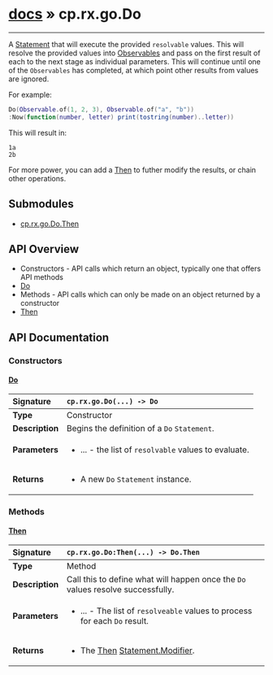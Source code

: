 # [docs](index.md) » cp.rx.go.Do
---

A [Statement](cp.rx.go.Statement.md) that will execute the provided `resolvable` values.
This will resolve the provided values into [Observables](cp.rx.Observable.md) and pass on the
first result of each to the next stage as individual parameters.
This will continue until one of the `Observables` has completed, at which
point other results from values are ignored.

For example:

```lua
Do(Observable.of(1, 2, 3), Observable.of("a", "b"))
:Now(function(number, letter) print(tostring(number)..letter))
```

This will result in:

```
1a
2b
```

For more power, you can add a [Then](#Then) to futher modify the results, or chain other operations.

## Submodules
 * [cp.rx.go.Do.Then](cp.rx.go.Do.Then.md)

## API Overview
* Constructors - API calls which return an object, typically one that offers API methods
 * [Do](#do)
* Methods - API calls which can only be made on an object returned by a constructor
 * [Then](#then)

## API Documentation

### Constructors

#### [Do](#do)
| <span style="float: left;">**Signature**</span> | <span style="float: left;">`cp.rx.go.Do(...) -> Do` </span>                                                          |
| -----------------------------------------------------|---------------------------------------------------------------------------------------------------------|
| **Type**                                             | Constructor |
| **Description**                                      | Begins the definition of a `Do` `Statement`. |
| **Parameters**                                       | <ul><li>...      - the list of <code>resolvable</code> values to evaluate.</li></ul> |
| **Returns**                                          | <ul><li>A new <code>Do</code> <code>Statement</code> instance.</li></ul> |

### Methods

#### [Then](#then)
| <span style="float: left;">**Signature**</span> | <span style="float: left;">`cp.rx.go.Do:Then(...) -> Do.Then` </span>                                                          |
| -----------------------------------------------------|---------------------------------------------------------------------------------------------------------|
| **Type**                                             | Method |
| **Description**                                      | Call this to define what will happen once the `Do` values resolve successfully. |
| **Parameters**                                       | <ul><li>...  - The list of <code>resolveable</code> values to process for each <code>Do</code> result.</li></ul> |
| **Returns**                                          | <ul><li>The <a href="cp.rx.go.Do.Then.md">Then</a> <a href="cp.rx.go.Statement.Modifier.md">Statement.Modifier</a>.</li></ul> |

